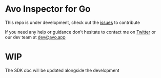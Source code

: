 # Avo Inspector for Go

This repo is under development, check out the [issues](https://github.com/avohq/flutter-avo-inspector/issues) to contribute

If you need any help or guidance don't hesitate to contact me on [Twitter](https://twitter.com/TpoM6oH) or our dev team at dev@avo.app

# WIP

The SDK doc will be updated alongside the development
